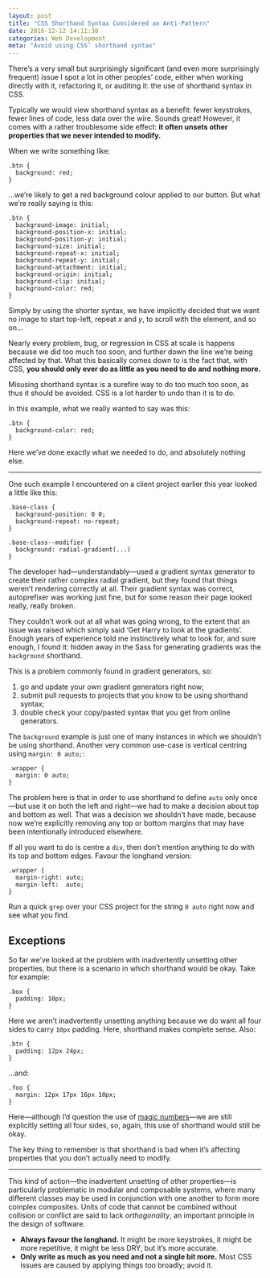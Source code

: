 ```yaml
---
layout: post
title: "CSS Shorthand Syntax Considered an Anti-Pattern"
date: 2016-12-12 14:11:38
categories: Web Development
meta: "Avoid using CSS’ shorthand syntax"
---
```


There’s a very small but surprisingly significant (and even more surprisingly
frequent) issue I spot a lot in other peoples’ code, either when working
directly with it, refactoring it, or auditing it: the use of shorthand syntax in
CSS.

Typically we would view shorthand syntax as a benefit: fewer keystrokes, fewer
lines of code, less data over the wire. Sounds great! However, it comes with a
rather troublesome side effect: **it often unsets other properties that we never
intended to modify.**

When we write something like:

    .btn {
      background: red;
    }

…we’re likely to get a red background colour applied to our button. But what
we’re really saying is this:

    .btn {
      background-image: initial;
      background-position-x: initial;
      background-position-y: initial;
      background-size: initial;
      background-repeat-x: initial;
      background-repeat-y: initial;
      background-attachment: initial;
      background-origin: initial;
      background-clip: initial;
      background-color: red;
    }

Simply by using the shorter syntax, we have implicitly decided that we want no
image to start top-left, repeat <var>x</var> and <var>y</var>, to scroll with
the element, and so on…

Nearly every problem, bug, or regression in CSS at scale is happens because we
did too much too soon, and further down the line we’re being affected by that.
What this basically comes down to is the fact that, with CSS, **you should only
ever do as little as you need to do and nothing more.**

Misusing shorthand syntax is a surefire way to do too much too soon, as thus it
should be avoided. CSS is a lot harder to undo than it is to do.

In this example, what we really wanted to say was this:

    .btn {
      background-color: red;
    }

Here we’ve done exactly what we needed to do, and absolutely nothing else.

- - -

One such example I encountered on a client project earlier this year looked a
little like this:

```
.base-class {
  background-position: 0 0;
  background-repeat: no-repeat;
}

.base-class--modifier {
  background: radial-gradient(...)
}
```

The developer had—understandably—used a gradient syntax generator to create
their rather complex radial gradient, but they found that things weren’t
rendering correctly at all. Their gradient syntax was correct, autoprefixer was
working just fine, but for some reason their page looked really, really broken.

They couldn’t work out at all what was going wrong, to the extent that an issue
was raised which simply said ‘Get Harry to look at the gradients’. Enough years
of experience told me instinctively what to look for, and sure enough, I found
it: hidden away in the Sass for generating gradients was the `background`
shorthand.

This is a problem commonly found in gradient generators, so:

1. go and update your own gradient generators right now;
2. submit pull requests to projects that you know to be using shorthand syntax;
3. double check your copy/pasted syntax that you get from online generators.

The `background` example is just one of many instances in which we shouldn’t be
using shorthand. Another very common use-case is vertical centring using
`margin: 0 auto;`:

```
.wrapper {
  margin: 0 auto;
}
```

The problem here is that in order to use shorthand to define `auto` only
once—but use it on both the left and right—we had to make a decision about top
and bottom as well. That was a decision we shouldn’t have made, because now
we’re explicitly removing any top or bottom margins that may have been
intentionally introduced elsewhere.

If all you want to do is centre a `div`, then don’t mention anything to do with
its top and bottom edges. Favour the longhand version:

```
.wrapper {
  margin-right: auto;
  margin-left:  auto;
}
```

Run a quick `grep` over your CSS project for the string `0 auto` right now and
see what you find.

## Exceptions

So far we’ve looked at the problem with inadvertently unsetting other
properties, but there is a scenario in which shorthand would be okay. Take for
example:

```
.box {
  padding: 10px;
}
```

Here we aren’t inadvertently unsetting anything because we do want all four
sides to carry `10px` padding. Here, shorthand makes complete sense. Also:

```
.btn {
  padding: 12px 24px;
}
```

…and:

```
.foo {
  margin: 12px 17px 16px 10px;
}
```

Here—although I’d question the use of [magic
numbers](http://csswizardry.com/2012/11/code-smells-in-css/#magic-numbers)—we
are still explicitly setting all four sides, so, again, this use of shorthand
would still be okay.

The key thing to remember is that shorthand is bad when it’s affecting
properties that you don’t actually need to modify.

- - -

This kind of action—the inadvertent unsetting of other properties—is
particularly problematic in modular and composable systems, where many different
classes may be used in conjunction with one another to form more complex
composites. Units of code that cannot be combined without collision or conflict
are said to lack _orthogonality_, an important principle in the design of
software.

* **Always favour the longhand.** It might be more keystrokes, it might be more
  repetitive, it might be less DRY, but it’s more accurate.
* **Only write as much as you need and not a single bit more.** Most CSS issues
  are caused by applying things too broadly; avoid it.
